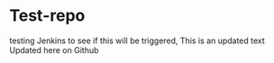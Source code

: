 # Test-repo
testing Jenkins to see if this will be triggered,
This is an updated text
Updated here on Github
